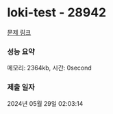 # loki-test - 28942 

[문제 링크](https:///exam/8452/loki-test/quiz/1) 

### 성능 요약

메모리: 2364kb, 시간: 0second

### 제출 일자

2024년 05월 29일 02:03:14

